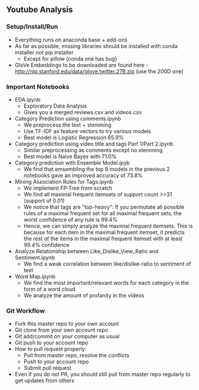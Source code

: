 ## Youtube Analysis
### Setup/Install/Run
* Everything runs on anaconda base + add-ons
* As far as possible, missing libraries should be installed with conda installer not pip installer
    * Except for pillow (conda one has bug)
* GloVe Embeddings to be downloaded are found here - http://nlp.stanford.edu/data/glove.twitter.27B.zip (use the 200D one)
### Important Notebooks
* EDA.ipynb
    * Exploratory Data Analysis
    * Gives you a merged reviews.csv and videos.csv
* Category Prediction using comments.ipynb
    * We preprocess the text + stemming
    * Use TF-IDF as feature vectors to try various models
    * Best model is Logistic Regression 65.9%
* Category prediction using video title and tags Part 1/Part 2.ipynb
    * Similar preprocessing as comments except no stemming
    * Best model is Naive Bayes with 71.0%
* Category prediction with Ensemble Model.ipyb
    * We find that emsembling the top 9 models in the previous 2 notebooks gave an improved accuracy of 73.8%
* Mining Association Rules for Tags.ipynb
    * We implement FP-Tree from scratch
    * We find all maximal frequent itemsets of support count >=31 (support of 0.01)
    * We notice that tags are "top-heavy": If you permutate all possible rules of a maximal frequent set for all maximal frequent sets, the worst confidence of any rule is 99.4%
    * Hence, we can simply analyze the maximal frequent itemsets. This is because for each item in the maximal frequent itemset, it predicts the rest of the items in the maximal frequent itemset with at least 99.4% confidence
* Analyze Relationship between Like_Dislike_View_Ratio and Sentiment.ipynb
    * We find a weak correlation between like/dislike-ratio to sentiment of text
* Word Map.ipynb
    * We find the most important/relevant words for each category in the form of a word cloud
    * We analyze the amount of profanity in the videos
### 
### Git Workflow
* Fork this master repo to your own account
* Git clone from your own account repo
* Git add/commit on your computer as usual
* Git push to your account repo
* How to pull request properly:
   * Pull from master repo, resolve the conflicts
   * Push to your account repo
   * Submit pull request
* Even if you do not PR, you should still pull from master repo regularly to get updates from others